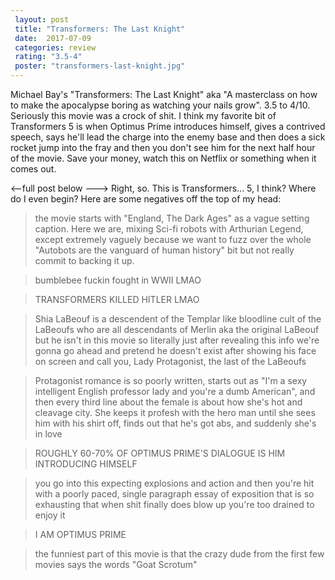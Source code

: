 ```yaml
---
 layout: post
 title: "Transformers: The Last Knight"
 date:  2017-07-09
 categories: review 
 rating: "3.5-4"
 poster: "transformers-last-knight.jpg"
---
```



Michael Bay's "Transformers: The Last Knight" aka "A masterclass on how to make the apocalypse boring as watching your nails grow". 3.5 to 4/10. Seriously this movie was a crock of shit. I think my favorite bit of Transformers 5 is when Optimus Prime introduces himself, gives a contrived speech, says he'll lead the charge into the enemy base and then does a sick rocket jump into the fray and then you don't see him for the next half hour of the movie. Save your money, watch this on Netflix or something when it comes out. 


<--full post below --->
Right, so. This is Transformers... 5, I think? Where do I even begin? Here are some negatives off the top of my head: 

>the movie starts with "England, The Dark Ages" as a vague setting caption. Here we are, mixing Sci-fi robots with Arthurian Legend, except extremely vaguely because we want to fuzz over the whole "Autobots are the vanguard of human history" bit but not really commit to backing it up. 

>bumblebee fuckin fought in WWII LMAO 

>TRANSFORMERS KILLED HITLER LMAO 

>Shia LaBeouf is a descendent of the Templar like bloodline cult of the LaBeoufs who are all descendants of Merlin aka the original LaBeouf but he isn't in this movie so literally just after revealing this info we're gonna go ahead and pretend he doesn't exist after showing his face on screen and call you, Lady Protagonist, the last of the LaBeoufs 

>Protagonist romance is so poorly written, starts out as "I'm a sexy intelligent English professor lady and you're a dumb American", and then every third line about the female is about how she's hot and cleavage city. She keeps it profesh with the hero man until she sees him with his shirt off, finds out that he's got abs, and suddenly she's in love 

>ROUGHLY 60-70% OF OPTIMUS PRIME'S DIALOGUE IS HIM INTRODUCING HIMSELF 

>you go into this expecting explosions and action and then you're hit with a poorly paced, single paragraph essay of exposition that is so exhausting that when shit finally does blow up you're too drained to enjoy it 

>I AM OPTIMUS PRIME

>the funniest part of this movie is that the crazy dude from the first few movies says the words "Goat Scrotum"

